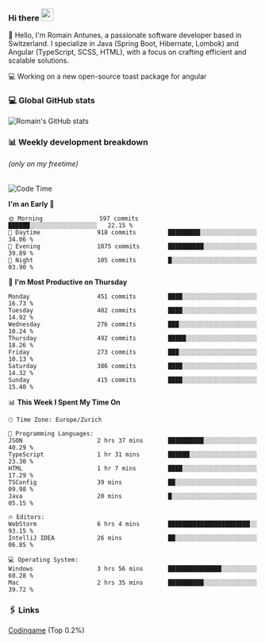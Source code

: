 ### Hi there <img src="https://media.giphy.com/media/hvRJCLFzcasrR4ia7z/giphy.gif" width="25px" height="25px">

👋 Hello, I'm Romain Antunes, a passionate software developer based in Switzerland. I specialize in Java (Spring Boot, Hibernate, Lombok) and Angular (TypeScript, SCSS, HTML), with a focus on crafting efficient and scalable solutions.

💻 Working on a new open-source toast package for angular

### 💻 Global GitHub stats
![Romain's GitHub stats](https://github-readme-streak-stats.herokuapp.com?user=RomainAntunes&theme=dark)


### 📊 Weekly development breakdown 
###### *(only on my freetime)*

<!--START_SECTION:wakastats-->
![Code Time](http://img.shields.io/badge/Code%20Time-1%2C849%20hrs%2045%20mins-blue)

**I'm an Early 🐤** 

```text
🌞 Morning                597 commits         ██████░░░░░░░░░░░░░░░░░░░   22.15 % 
🌆 Daytime                918 commits         █████████░░░░░░░░░░░░░░░░   34.06 % 
🌃 Evening                1075 commits        ██████████░░░░░░░░░░░░░░░   39.89 % 
🌙 Night                  105 commits         █░░░░░░░░░░░░░░░░░░░░░░░░   03.90 % 
```
📅 **I'm Most Productive on Thursday** 

```text
Monday                   451 commits         ████░░░░░░░░░░░░░░░░░░░░░   16.73 % 
Tuesday                  402 commits         ████░░░░░░░░░░░░░░░░░░░░░   14.92 % 
Wednesday                276 commits         ███░░░░░░░░░░░░░░░░░░░░░░   10.24 % 
Thursday                 492 commits         █████░░░░░░░░░░░░░░░░░░░░   18.26 % 
Friday                   273 commits         ███░░░░░░░░░░░░░░░░░░░░░░   10.13 % 
Saturday                 386 commits         ████░░░░░░░░░░░░░░░░░░░░░   14.32 % 
Sunday                   415 commits         ████░░░░░░░░░░░░░░░░░░░░░   15.40 % 
```


📊 **This Week I Spent My Time On** 

```text
🕑︎ Time Zone: Europe/Zurich

💬 Programming Languages: 
JSON                     2 hrs 37 mins       ██████████░░░░░░░░░░░░░░░   40.29 % 
TypeScript               1 hr 31 mins        ██████░░░░░░░░░░░░░░░░░░░   23.30 % 
HTML                     1 hr 7 mins         ████░░░░░░░░░░░░░░░░░░░░░   17.29 % 
TSConfig                 39 mins             ██░░░░░░░░░░░░░░░░░░░░░░░   09.98 % 
Java                     20 mins             █░░░░░░░░░░░░░░░░░░░░░░░░   05.15 % 

🔥 Editors: 
WebStorm                 6 hrs 4 mins        ███████████████████████░░   93.15 % 
IntelliJ IDEA            26 mins             ██░░░░░░░░░░░░░░░░░░░░░░░   06.85 % 

💻 Operating System: 
Windows                  3 hrs 56 mins       ███████████████░░░░░░░░░░   60.28 % 
Mac                      2 hrs 35 mins       ██████████░░░░░░░░░░░░░░░   39.72 % 
```


<!--END_SECTION:wakastats-->

### 🖇 Links

[Codingame](https://www.codingame.com/profile/defc3ee5279aecc1bb6114e1f994ea9b3325423) (Top 0.2%)
